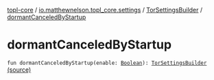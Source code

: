 [topl-core](../../index.md) / [io.matthewnelson.topl_core.settings](../index.md) / [TorSettingsBuilder](index.md) / [dormantCanceledByStartup](./dormant-canceled-by-startup.md)

# dormantCanceledByStartup

`fun dormantCanceledByStartup(enable: `[`Boolean`](https://kotlinlang.org/api/latest/jvm/stdlib/kotlin/-boolean/index.html)`): `[`TorSettingsBuilder`](index.md) [(source)](https://github.com/05nelsonm/TorOnionProxyLibrary-Android/blob/master/topl-core/src/main/java/io/matthewnelson/topl_core/settings/TorSettingsBuilder.kt#L289)